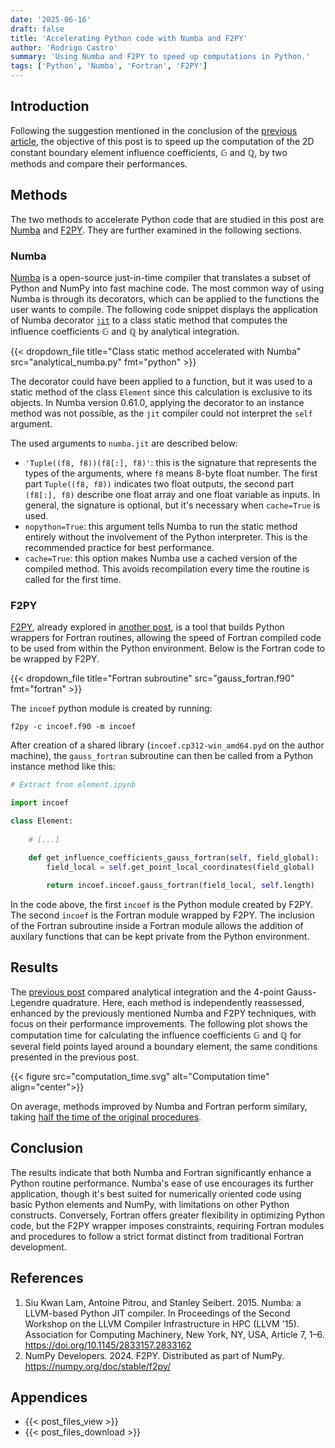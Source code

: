 ```yaml
---
date: '2025-06-16'
draft: false
title: 'Accelerating Python code with Numba and F2PY'
author: 'Rodrigo Castro'
summary: 'Using Numba and F2PY to speed up computations in Python.'
tags: ['Python', 'Numba', 'Fortran', 'F2PY']
---
```


## Introduction
Following the suggestion mentioned in the conclusion of the [previous article][2d_incoef], the objective of this post is to speed up the computation of the 2D constant boundary element influence coefficients, $\mathbb{G}$ and $\mathbb{Q}$, by two methods and compare their performances.

## Methods
The two methods to accelerate Python code that are studied in this post are [Numba] and [F2PY]. They are further examined in the following sections.

### Numba
[Numba] is a open-source just-in-time compiler that translates a subset of Python and NumPy into fast machine code. The most common way of using Numba is through its decorators, which can be applied to the functions the user wants to compile. The following code snippet displays the application of Numba decorator [`jit`][numba.jit] to a class static method that computes the influence coefficients $\mathbb{G}$ and $\mathbb{Q}$ by analytical integration.

{{< dropdown_file title="Class static method accelerated with Numba" src="analytical_numba.py" fmt="python" >}}

The decorator could have been applied to a function, but it was used to a static method of the class `Element` since this calculation is exclusive to its objects. In Numba version 0.61.0, applying the decorator to an instance method was not possible, as the `jit` compiler could not interpret the `self` argument.

The used arguments to `numba.jit` are described below: 

* `'Tuple((f8, f8))(f8[:], f8)'`: this is the signature that represents the types of the arguments, where `f8` means 8-byte float number. The first part `Tuple((f8, f8))` indicates two float outputs, the second part `(f8[:], f8)` describe one float array and one float variable as inputs. In general, the signature is optional, but it's necessary when `cache=True` is used.
* `nopython=True`: this argument tells Numba to run the static method entirely without the involvement of the Python interpreter. This is the recommended practice for best performance.
* `cache=True`: this option makes Numba use a cached version of the compiled method. This avoids recompilation every time the routine is called for the first time.

### F2PY
[F2PY], already explored in [another post][post_f2py], is a tool that builds Python wrappers for Fortran routines, allowing the speed of Fortran compiled code to be used from within the Python environment. Below is the Fortran code to be wrapped by F2PY.

{{< dropdown_file title="Fortran subroutine" src="gauss_fortran.f90" fmt="fortran" >}}

The `incoef` python module is created by running:

```console
f2py -c incoef.f90 -m incoef
```

After creation of a shared library (`incoef.cp312-win_amd64.pyd` on the author machine), the `gauss_fortran` subroutine can then be called from a Python instance method like this:

```python
# Extract from element.ipynb

import incoef

class Element:
    
    # [...]
        
    def get_influence_coefficients_gauss_fortran(self, field_global):
        field_local = self.get_point_local_coordinates(field_global)

        return incoef.incoef.gauss_fortran(field_local, self.length)
```

In the code above, the first `incoef` is the Python module created by F2PY. The second `incoef` is the Fortran module wrapped by F2PY. The inclusion of the Fortran subroutine inside a Fortran module allows the addition of auxilary functions that can be kept private from the Python environment.

## Results
The [previous post][2d_incoef] compared analytical integration and the 4-point Gauss-Legendre quadrature. Here, each method is independently reassessed, enhanced by the previously mentioned Numba and F2PY techniques, with focus on their performance improvements. The following plot shows the computation time for calculating the influence coefficients $\mathbb{G}$ and $\mathbb{Q}$ for several field points layed around a boundary element, the same conditions presented in the previous post.

{{< figure src="computation_time.svg" alt="Computation time" align="center">}}

On average, methods improved by Numba and Fortran perform similary, taking <ins>half the time of the original procedures</ins>. 

## Conclusion
The results indicate that both Numba and Fortran significantly enhance a Python routine performance. Numba's ease of use encourages its further application, though it's best suited for numerically oriented code using basic Python elements and NumPy, with limitations on other Python constructs. Conversely, Fortran offers greater flexibility in optimizing Python code, but the F2PY wrapper imposes constraints, requiring Fortran modules and procedures to follow a strict format distinct from traditional Fortran development.

## References
1. Siu Kwan Lam, Antoine Pitrou, and Stanley Seibert. 2015. Numba: a LLVM-based Python JIT compiler. In Proceedings of the Second Workshop on the LLVM Compiler Infrastructure in HPC (LLVM '15). Association for Computing Machinery, New York, NY, USA, Article 7, 1–6. https://doi.org/10.1145/2833157.2833162
2. NumPy Developers. 2024. F2PY. Distributed as part of NumPy. https://numpy.org/doc/stable/f2py/

## Appendices
* {{< post_files_view >}}
* {{< post_files_download >}}

<!--Links-->
[2d_incoef]: ../0003_2d_constant_boundary_element/
[numba]: https://numba.pydata.org/
[f2py]: https://numpy.org/doc/stable/f2py/
[numba.jit]: https://numba.pydata.org/numba-doc/dev/reference/jit-compilation.html#numba.jit
[post_f2py]: ../0001_f2py_fortran_python/
